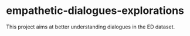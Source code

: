 # empathetic-dialogues-explorations
This project aims at better understanding dialogues in the ED dataset. 
